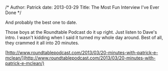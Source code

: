 /*
Author: Patrick
date: 2013-03-29
Title: The Most Fun Interview I've Ever Done
*/


And probably the best one to date. 

Those boys at the Roundtable Podcast do it up right. Just listen to Dave's intro. I wasn't kidding when I said it turned my whole day around. Best of all, they crammed it all into 20 minutes. 

[http://www.roundtablepodcast.com/2013/03/20-minutes-with-patrick-e-mclean/](http://www.roundtablepodcast.com/2013/03/20-minutes-with-patrick-e-mclean/)
